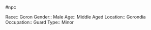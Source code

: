 #npc 

Race:: Goron
Gender:: Male
Age:: Middle Aged
Location:: Gorondia
Occupation:: Guard
Type:: Minor
